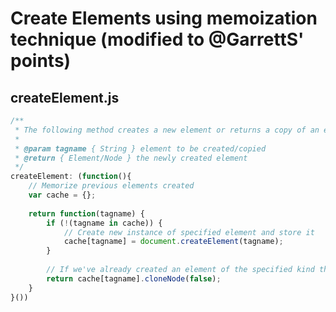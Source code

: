 # Create Elements using memoization technique (modified to @GarrettS' points)

## createElement.js

```javascript
/**
 * The following method creates a new element or returns a copy of an element already created by this script.
 *
 * @param tagname { String } element to be created/copied
 * @return { Element/Node } the newly created element
 */
createElement: (function(){
	// Memorize previous elements created
	var cache = {};
	
	return function(tagname) {
		if (!(tagname in cache)) {
			// Create new instance of specified element and store it
			cache[tagname] = document.createElement(tagname);
		}
		
		// If we've already created an element of the specified kind then duplicate it
		return cache[tagname].cloneNode(false);
	}
}())
```

